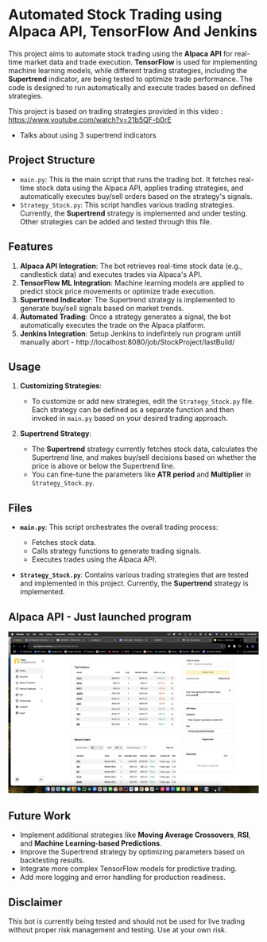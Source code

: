 # Automated Stock Trading using Alpaca API, TensorFlow And Jenkins

This project aims to automate stock trading using the **Alpaca API** for real-time market data and trade execution. **TensorFlow** is used for implementing machine learning models, while different trading strategies, including the **Supertrend** indicator, are being tested to optimize trade performance. The code is designed to run automatically and execute trades based on defined strategies.

This project is based on trading strategies provided in this video : https://www.youtube.com/watch?v=21b5QF-b0rE
- Talks about using 3 supertrend indicators

## Project Structure

- `main.py`: This is the main script that runs the trading bot. It fetches real-time stock data using the Alpaca API, applies trading strategies, and automatically executes buy/sell orders based on the strategy's signals.
- `Strategy_Stock.py`: This script handles various trading strategies. Currently, the **Supertrend** strategy is implemented and under testing. Other strategies can be added and tested through this file.

## Features

1. **Alpaca API Integration**: The bot retrieves real-time stock data (e.g., candlestick data) and executes trades via Alpaca's API.
2. **TensorFlow ML Integration**: Machine learning models are applied to predict stock price movements or optimize trade execution.
3. **Supertrend Indicator**: The Supertrend strategy is implemented to generate buy/sell signals based on market trends.
4. **Automated Trading**: Once a strategy generates a signal, the bot automatically executes the trade on the Alpaca platform.
5. **Jenkins Integration**: Setup Jenkins to indefintely run program untill manually abort - http://localhost:8080/job/StockProject/lastBuild/


## Usage

1. **Customizing Strategies**:
   - To customize or add new strategies, edit the `Strategy_Stock.py` file. Each strategy can be defined as a separate function and then invoked in `main.py` based on your desired trading approach.

2. **Supertrend Strategy**:
   - The **Supertrend** strategy currently fetches stock data, calculates the Supertrend line, and makes buy/sell decisions based on whether the price is above or below the Supertrend line.
   - You can fine-tune the parameters like **ATR period** and **Multiplier** in `Strategy_Stock.py`.

## Files

- **`main.py`**: This script orchestrates the overall trading process:
  - Fetches stock data.
  - Calls strategy functions to generate trading signals.
  - Executes trades using the Alpaca API.

- **`Strategy_Stock.py`**: Contains various trading strategies that are tested and implemented in this project. Currently, the **Supertrend** strategy is implemented.

## Alpaca API - Just launched program  

![Graph of Alpaca Stocks](graph.png)

## Future Work

- Implement additional strategies like **Moving Average Crossovers**, **RSI**, and **Machine Learning-based Predictions**.
- Improve the Supertrend strategy by optimizing parameters based on backtesting results.
- Integrate more complex TensorFlow models for predictive trading.
- Add more logging and error handling for production readiness.

  


## Disclaimer

This bot is currently being tested and should not be used for live trading without proper risk management and testing. Use at your own risk.

